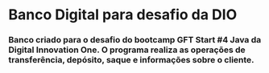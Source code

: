 # Banco Digital para desafio da DIO

### Banco criado para o desafio do bootcamp GFT Start #4 Java da Digital Innovation One. O programa realiza as operações de transferência, depósito, saque e informações sobre o cliente.
